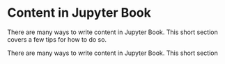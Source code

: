Content in Jupyter Book
=======================

There are many ways to write content in Jupyter Book. This short section
covers a few tips for how to do so.

There are many ways to write content in Jupyter Book. This short section

